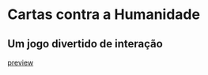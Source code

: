 # Cartas contra a Humanidade

## Um jogo divertido de interação

[preview](./assets/img/preview.png)